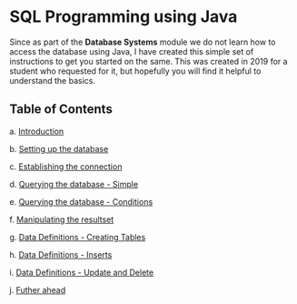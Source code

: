 # SQL Programming using Java

Since as part of the __Database Systems__ module we do not learn how to access the database using Java, I have created this simple set of instructions to get you started on the same. This was created in 2019 for a student who requested for it, but hopefully you will find it helpful to understand the basics.

## Table of Contents
a. [Introduction](introduction.md)

b. [Setting up the database](URL 'https://github.com/rama-vaidhiy/sqlprogramming/blob/main/settingup.md')

c. [Establishing the connection](URL 'https://github.com/rama-vaidhiy/sqlprogramming/blob/main/establishtheconnection.md')

d. [Querying the database - Simple](URL 'https://github.com/rama-vaidhiy/sqlprogramming/blob/main/simplequery.md')

e. [Querying the database - Conditions](URL 'https://github.com/rama-vaidhiy/sqlprogramming/blob/main/querywithconditions.md')

f. [Manipulating the resultset](URL 'https://github.com/rama-vaidhiy/sqlprogramming/blob/main/manipulatingresultset.md')

g. [Data Definitions - Creating Tables](URL 'https://github.com/rama-vaidhiy/sqlprogramming/blob/main/datadefinition.md')

h. [Data Definitions - Inserts](URL 'https://github.com/rama-vaidhiy/sqlprogramming/blob/main/inserts.md')

i. [Data Definitions - Update and Delete](URL 'https://github.com/rama-vaidhiy/sqlprogramming/blob/main/updateanddelete.md')

j. [Futher ahead](URL 'https://github.com/rama-vaidhiy/sqlprogramming/blob/main/further.md')



